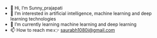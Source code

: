 - 👋 Hi, I’m Sunny_prajapati
- 👀 I’m interested in artificial intelligence, machine learning and deep learning technologies
- 🌱 I’m currently learning machine learning and deep learning
- 📫 How to reach me:👉 saurabh1080i@gmail.com

<!---
Sunnyprajapati1080/Sunnyprajapati1080 is a ✨ special ✨ repository because its `README.md` (this file) appears on your GitHub profile.
You can click the Preview link to take a look at your changes.
--->
